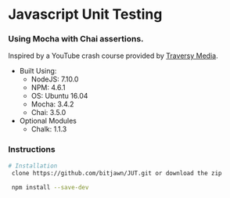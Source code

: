# Javascript Unit Testing
<h3>Using Mocha with Chai assertions.</h3>

<p>Inspired by a YouTube crash course provided by <a href="https://https://youtu.be/MLTRHc5dk6s">Traversy Media</a>.</p>

<ul>
    <li>Built Using:
        <ul>
            <li>NodeJS: 7.10.0</li>
            <li>NPM: 4.6.1</li>
            <li>OS: Ubuntu 16.04</li>
			<li>Mocha: 3.4.2</li>
			<li>Chai: 3.5.0</li>
        </ul>
    </li>
    <li>Optional Modules
        <ul>
            <li>Chalk: 1.1.3</li>
        </ul>
    </li>
</ul>

<h3>Instructions</h3>

```bash
# Installation
 clone https://github.com/bitjawn/JUT.git or download the zip

 npm install --save-dev
```
